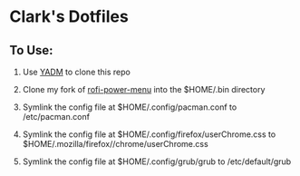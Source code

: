 # Clark's Dotfiles

## To Use:
1. Use [YADM](https://yadm.io) to clone this repo

2. Clone my fork of [rofi-power-menu](https://www.github.com/ClarkHensley/rofi-power-menu) into the $HOME/.bin directory

3. Symlink the config file at $HOME/.config/pacman.conf to /etc/pacman.conf

4. Symlink the config file at $HOME/.config/firefox/userChrome.css to $HOME/.mozilla/firefox/<profile>/chrome/userChrome.css

5. Symlink the config file at $HOME/.config/grub/grub to /etc/default/grub

